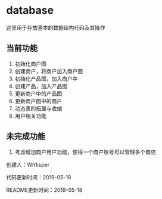# database #

这里用于存放基本的数据结构代码及其操作

## 当前功能 ##

1. 初始化商户图 
2. 创建商户，将商户加入商户图
3. 初始化产品图，加入商户中
4. 创建产品，加入产品图
5. 更新商户中的产品图
6. 更新商户图中的商户
7. 动态表的拓展与收缩
8. 用户相关功能

## 未完成功能 ##

1. 考虑增加商户用户功能，使得一个商户账号可以管理多个商店

创建人：Wh1isper

代码更新时间：2019-05-18

README更新时间：2019-05-18